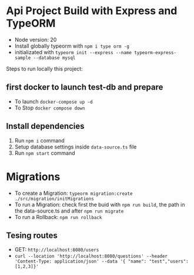 # Api Project Build with Express and TypeORM

- Node version: 20 
- Install globally typeorm with `npm i type orm -g`
- initializated with `typeorm init --express --name typeorm-express-sample --database mysql`

Steps to run locally this project:

## first docker to launch test-db and prepare 

- To launch `docker-compose up -d`
- To Stop `docker compose down` 

## Install dependencies

1. Run `npm i` command
2. Setup database settings inside `data-source.ts` file
3. Run `npm start` command

# Migrations

- To create a Migration: `typeorm migration:create ./src/migration/initMigrations` 
- To run a Migration: check first the buid with `npm run build`, the path in the data-source.ts and after `npm run migrate` 
- To run a Rollback: `npm run rollback`

## Tesing routes

- GET: `http://localhost:8080/users`
- `curl --location 'http://localhost:8080/questions' --header 'Content-Type: application/json' --data '{ "name": "test","users":[1,2,3]}'`